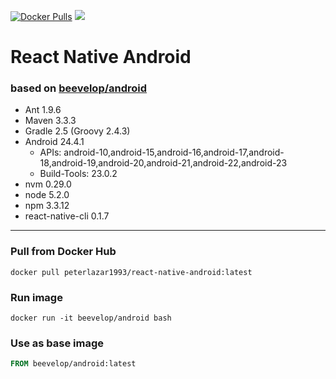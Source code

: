 
[![Docker Pulls](https://img.shields.io/docker/pulls/peterlazar1993/react-native-android.svg?style=flat-square)](https://hub.docker.com/r/peterlazar1993/react-native-android/)
[![](https://badge.imagelayers.io/peterlazar1993/react-native-android:latest.svg)](https://imagelayers.io/?images=peterlazar1993/react-native-android:latest 'Get your own badge on imagelayers.io')

# React Native Android
### based on [beevelop/android](https://github.com/beevelop/docker-android)
- Ant 1.9.6
- Maven 3.3.3
- Gradle 2.5 (Groovy 2.4.3)
- Android 24.4.1
    + APIs: android-10,android-15,android-16,android-17,android-18,android-19,android-20,android-21,android-22,android-23
    + Build-Tools: 23.0.2
- nvm 0.29.0
- node 5.2.0
- npm 3.3.12
- react-native-cli 0.1.7
----
### Pull from Docker Hub
```
docker pull peterlazar1993/react-native-android:latest
```

### Run image
```
docker run -it beevelop/android bash
```

### Use as base image
```Dockerfile
FROM beevelop/android:latest
```

